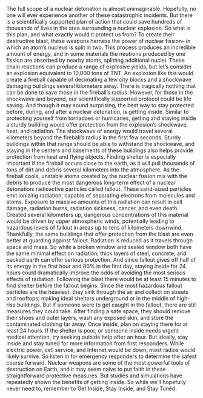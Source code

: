 The full scope of a nuclear detonation  is almost unimaginable. Hopefully, no one will ever experience  another of these catastrophic incidents. But there is a scientifically supported  plan of action that could save hundreds  of thousands of lives in the area surrounding  a nuclear explosion. So what is this plan, and what exactly would it protect us from? To create their destructive blast, these weapons harness  the power of nuclear fission– in which an atom’s nucleus  is split in two. This process produces an incredible  amount of energy, and in some materials the neutrons  produced by one fission are absorbed by nearby atoms, splitting additional nuclei. These chain reactions can produce  a range of explosive yields, but let’s consider an explosion  equivalent to 10,000 tons of TNT. An explosion like this would create a fireball capable of decimating  a few city blocks and a shockwave damaging buildings  several kilometers away. There is tragically nothing  that can be done to save those in the fireball’s radius. However, for those in the  shockwave and beyond, our scientifically supported protocol  could be life saving. And though it may sound surprising, the best way to stay protected before,  during, and after a nuclear detonation, is getting inside. Similar to protecting yourself  from tornadoes or hurricanes, getting and staying inside a sturdy  building would offer protection from the explosion’s shockwave,  heat, and radiation. The shockwave of energy would travel several kilometers beyond the fireball’s  radius in the first few seconds. Sturdy buildings within that range should be able to withstand the shockwave, and staying in the centers and basements  of these buildings also helps provide protection from  heat and flying objects. Finding shelter is especially important  if the fireball occurs close to the earth, as it will pull thousands of tons of dirt  and debris several kilometers into the atmosphere. As the fireball cools, unstable atoms created by the nuclear  fission mix with the debris to produce the most dangerous long-term  effect of a nuclear detonation: radioactive particles called fallout. These sand-sized particles emit  ionizing radiation, capable of separating electrons from  molecules and atoms. Exposure to massive amounts of this  radiation can result in cell damage, radiation burns, radiation sickness,  cancer, and even death. Created several kilometers up, dangerous concentrations of this material would be driven by upper  atmospheric winds, potentially leading to hazardous  levels of fallout in areas up to tens of  kilometers downwind. Thankfully, the same buildings that offer protection from the blast are even better at  guarding against fallout. Radiation is reduced as it travels  through space and mass. So while a broken window and sealed window both have the same minimal  effect on radiation, thick layers of steel, concrete,  and packed earth can offer serious protection. And since fallout gives off half of its  energy in the first hour and 80% in the first day, staying inside for 24 hours could  dramatically improve the odds of avoiding the most serious  effects of radiation. Following the blast there would be at  least 15 minutes to find shelter before the fallout begins. Since the most hazardous fallout particles are the heaviest, they sink through the air and collect on streets and rooftops, making ideal shelters underground  or in the middle of high-rise buildings. But if someone were to get  caught in the fallout, there are still measures they could take. After finding a safe space, they should remove their shoes  and outer layers, wash any exposed skin, and store the contaminated  clothing far away. Once inside, plan on staying there  for at least 24 hours. If the shelter is poor, or someone  inside needs urgent medical attention, try seeking outside help after an hour. But ideally, stay inside and stay tuned for more  information from first responders. While electric power, cell service, and Internet would be down, most radios would likely survive. So listen in for emergency responders to determine the safest course forward. Nuclear weapons are some of the most  powerful tools of destruction on Earth, and it may seem naive to put faith in these straightforward protective measures. But studies and simulations have  repeatedly shown the benefits of getting inside. So while we’ll hopefully never need to, remember to Get Inside, Stay Inside,  and Stay Tuned. 